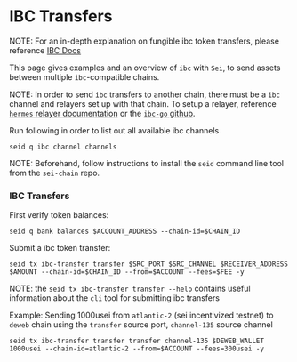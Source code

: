 # IBC Transfers

NOTE: For an in-depth explanation on fungible ibc token transfers, please reference [IBC Docs](https://github.com/cosmos/ibc/blob/main/spec/app/ics-020-fungible-token-transfer/README.md)



This page gives examples and an overview of `ibc` with `Sei`, to send assets between multiple `ibc`-compatible chains.

NOTE: In order to send `ibc` transfers to another chain, there must be a `ibc` channel and relayers set up with that chain. To setup a relayer, reference [`hermes` relayer documentation](https://hermes.informal.systems/) or the [`ibc-go` github](https://github.com/cosmos/ibc-go).

Run following in order to list out all available ibc channels

```
seid q ibc channel channels
```

NOTE: Beforehand, follow instructions to install the `seid` command line tool from the `sei-chain` repo.



### IBC Transfers

First verify token balances:

```
seid q bank balances $ACCOUNT_ADDRESS --chain-id=$CHAIN_ID
```

Submit a ibc token transfer:

```
seid tx ibc-transfer transfer $SRC_PORT $SRC_CHANNEL $RECEIVER_ADDRESS $AMOUNT --chain-id=$CHAIN_ID --from=$ACCOUNT --fees=$FEE -y
```

NOTE: the `seid tx ibc-transfer transfer --help` contains useful information about the `cli` tool for submitting ibc transfers&#x20;

Example: Sending 1000usei from `atlantic-2` (sei incentivized testnet) to `deweb` chain using the `transfer` source port, `channel-135` source channel

```
seid tx ibc-transfer transfer transfer channel-135 $DEWEB_WALLET 1000usei --chain-id=atlantic-2 --from=$ACCOUNT --fees=300usei -y
```
